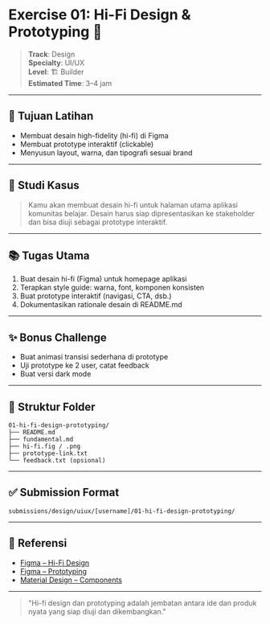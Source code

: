 # Exercise 01: Hi-Fi Design & Prototyping 🎨

> **Track**: Design  
> **Specialty**: UI/UX  
> **Level**: 🏗️ Builder  
> **Estimated Time**: 3–4 jam

---

## 🎯 Tujuan Latihan

- Membuat desain high-fidelity (hi-fi) di Figma
- Membuat prototype interaktif (clickable)
- Menyusun layout, warna, dan tipografi sesuai brand

---

## 📖 Studi Kasus

> Kamu akan membuat desain hi-fi untuk halaman utama aplikasi komunitas belajar. Desain harus siap dipresentasikan ke stakeholder dan bisa diuji sebagai prototype interaktif.

---

## 📚 Tugas Utama

1. Buat desain hi-fi (Figma) untuk homepage aplikasi
2. Terapkan style guide: warna, font, komponen konsisten
3. Buat prototype interaktif (navigasi, CTA, dsb.)
4. Dokumentasikan rationale desain di README.md

---

## ✨ Bonus Challenge

- Buat animasi transisi sederhana di prototype
- Uji prototype ke 2 user, catat feedback
- Buat versi dark mode

---

## 📁 Struktur Folder

```
01-hi-fi-design-prototyping/
├── README.md
├── fundamental.md
├── hi-fi.fig / .png
├── prototype-link.txt
└── feedback.txt (opsional)
```

---

## ✅ Submission Format

```
submissions/design/uiux/[username]/01-hi-fi-design-prototyping/
```

---

## 🔗 Referensi
- [Figma – Hi-Fi Design](https://help.figma.com/hc/en-us/articles/360040451373-Create-high-fidelity-designs-in-Figma)
- [Figma – Prototyping](https://help.figma.com/hc/en-us/articles/360040451373-Create-prototypes-in-Figma)
- [Material Design – Components](https://m3.material.io/components)

---

> "Hi-fi design dan prototyping adalah jembatan antara ide dan produk nyata yang siap diuji dan dikembangkan." 